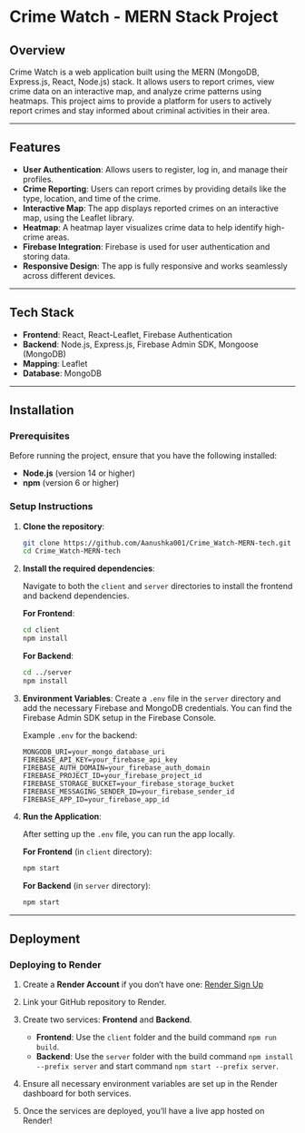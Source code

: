 # Crime Watch - MERN Stack Project

## Overview

Crime Watch is a web application built using the MERN (MongoDB, Express.js, React, Node.js) stack. It allows users to report crimes, view crime data on an interactive map, and analyze crime patterns using heatmaps. This project aims to provide a platform for users to actively report crimes and stay informed about criminal activities in their area.

---

## Features

- **User Authentication**: Allows users to register, log in, and manage their profiles.
- **Crime Reporting**: Users can report crimes by providing details like the type, location, and time of the crime.
- **Interactive Map**: The app displays reported crimes on an interactive map, using the Leaflet library.
- **Heatmap**: A heatmap layer visualizes crime data to help identify high-crime areas.
- **Firebase Integration**: Firebase is used for user authentication and storing data.
- **Responsive Design**: The app is fully responsive and works seamlessly across different devices.

---

## Tech Stack

- **Frontend**: React, React-Leaflet, Firebase Authentication
- **Backend**: Node.js, Express.js, Firebase Admin SDK, Mongoose (MongoDB)
- **Mapping**: Leaflet
- **Database**: MongoDB

---

## Installation

### Prerequisites

Before running the project, ensure that you have the following installed:

- **Node.js** (version 14 or higher)
- **npm** (version 6 or higher)

### Setup Instructions

1. **Clone the repository**:

    ```bash
    git clone https://github.com/Aanushka001/Crime_Watch-MERN-tech.git
    cd Crime_Watch-MERN-tech
    ```

2. **Install the required dependencies**:

    Navigate to both the `client` and `server` directories to install the frontend and backend dependencies.

    **For Frontend**:
    ```bash
    cd client
    npm install
    ```

    **For Backend**:
    ```bash
    cd ../server
    npm install
    ```

3. **Environment Variables**:
    Create a `.env` file in the `server` directory and add the necessary Firebase and MongoDB credentials. You can find the Firebase Admin SDK setup in the Firebase Console.

    Example `.env` for the backend:
    ```plaintext
    MONGODB_URI=your_mongo_database_uri
    FIREBASE_API_KEY=your_firebase_api_key
    FIREBASE_AUTH_DOMAIN=your_firebase_auth_domain
    FIREBASE_PROJECT_ID=your_firebase_project_id
    FIREBASE_STORAGE_BUCKET=your_firebase_storage_bucket
    FIREBASE_MESSAGING_SENDER_ID=your_firebase_sender_id
    FIREBASE_APP_ID=your_firebase_app_id
    ```

4. **Run the Application**:

    After setting up the `.env` file, you can run the app locally.

    **For Frontend** (in `client` directory):
    ```bash
    npm start
    ```

    **For Backend** (in `server` directory):
    ```bash
    npm start
    ```

---

## Deployment

### Deploying to Render

1. Create a **Render Account** if you don’t have one: [Render Sign Up](https://render.com/signup)
2. Link your GitHub repository to Render.
3. Create two services: **Frontend** and **Backend**.
    - **Frontend**: Use the `client` folder and the build command `npm run build`.
    - **Backend**: Use the `server` folder with the build command `npm install --prefix server` and start command `npm start --prefix server`.

4. Ensure all necessary environment variables are set up in the Render dashboard for both services.

5. Once the services are deployed, you’ll have a live app hosted on Render!
